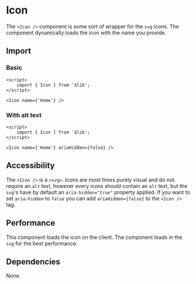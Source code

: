 # Icon

The `<Icon />` component is some sort of wrapper for the `svg` icons. The component dynamically loads the icon with the name you provide.

## Import

### Basic

```svelte
<script>
    import { Icon } from '$lib';
</script>

<Icon name={'Home'} />
```

### With alt text

```svelte
<script>
    import { Icon } from '$lib';
</script>

<Icon name={'Home'} ariaHidden={false} />
```

## Accessibility

The `<Icon />` is a `<svg>`. Icons are most times purely visual and do not require an `alt` text, however every icons should contain an `alt` text, but the `svg`'s have by default an `aria-hidden="true"` property applied. If you want to set `aria-hidden` to `false` you can add `ariaHidden={false}` to the `<Icon />` tag.

## Performance

This component loads the icon on the client. The component loads in the `svg` for the best performance.

## Dependencies

None.
